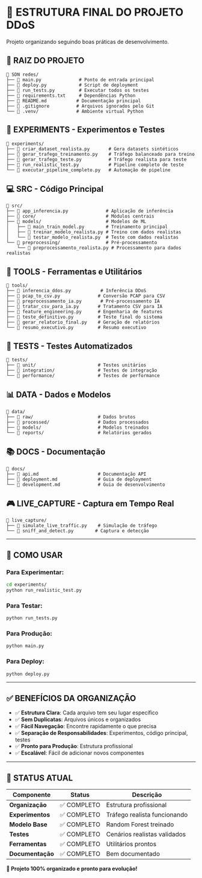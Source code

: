 # 📁 ESTRUTURA FINAL DO PROJETO DDoS

Projeto organizando seguindo boas práticas de desenvolvimento.

## 🎯 **RAIZ DO PROJETO**
```
📁 SDN redes/
├── 📄 main.py              # Ponto de entrada principal
├── 📄 deploy.py            # Script de deployment
├── 📄 run_tests.py         # Executar todos os testes
├── 📄 requirements.txt     # Dependências Python
├── 📄 README.md           # Documentação principal
├── 📄 .gitignore          # Arquivos ignorados pelo Git
└── 📁 .venv/              # Ambiente virtual Python
```

## 🧪 **EXPERIMENTS** - Experimentos e Testes
```
📁 experiments/
├── 📄 criar_dataset_realista.py       # Gera datasets sintéticos
├── 📄 gerar_trafego_treinamento.py    # Tráfego balanceado para treino
├── 📄 gerar_trafego_teste.py          # Tráfego realista para teste
├── 📄 run_realistic_test.py           # Pipeline completo de teste
└── 📄 executar_pipeline_completo.py   # Automação de pipeline
```

## 💻 **SRC** - Código Principal
```
📁 src/
├── 📄 app_inferencia.py              # Aplicação de inferência
├── 📁 core/                          # Módulos centrais
├── 📁 models/                        # Modelos de ML
│   ├── 📄 main_train_model.py        # Treinamento principal
│   ├── 📄 treinar_modelo_realista.py # Treino com dados realistas
│   └── 📄 testar_modelo_realista.py  # Teste com dados realistas
└── 📁 preprocessing/                 # Pré-processamento
    └── 📄 preprocessamento_realista.py # Processamento para dados realistas
```

## 🔧 **TOOLS** - Ferramentas e Utilitários
```
📁 tools/
├── 📄 inferencia_ddos.py           # Inferência DDoS
├── 📄 pcap_to_csv.py              # Conversão PCAP para CSV
├── 📄 preprocessamento_ia.py       # Pré-processamento IA
├── 📄 tratar_csv_para_ia.py       # Tratamento CSV para IA
├── 📄 feature_engineering.py      # Engenharia de features
├── 📄 teste_definitivo.py         # Teste final do sistema
├── 📄 gerar_relatorio_final.py    # Geração de relatórios
└── 📄 resumo_executivo.py         # Resumo executivo
```

## 🧪 **TESTS** - Testes Automatizados
```
📁 tests/
├── 📁 unit/                       # Testes unitários
├── 📁 integration/                # Testes de integração
└── 📁 performance/                # Testes de performance
```

## 📊 **DATA** - Dados e Modelos
```
📁 data/
├── 📁 raw/                        # Dados brutos
├── 📁 processed/                  # Dados processados
├── 📁 models/                     # Modelos treinados
└── 📁 reports/                    # Relatórios gerados
```

## 📚 **DOCS** - Documentação
```
📁 docs/
├── 📄 api.md                      # Documentação API
├── 📄 deployment.md               # Guia de deployment
└── 📄 development.md              # Guia de desenvolvimento
```

## 🎮 **LIVE_CAPTURE** - Captura em Tempo Real
```
📁 live_capture/
├── 📄 simulate_live_traffic.py    # Simulação de tráfego
└── 📄 sniff_and_detect.py        # Captura e detecção
```

---

## 🚀 **COMO USAR**

### Para Experimentar:
```bash
cd experiments/
python run_realistic_test.py
```

### Para Testar:
```bash
python run_tests.py
```

### Para Produção:
```bash
python main.py
```

### Para Deploy:
```bash
python deploy.py
```

---

## ✅ **BENEFÍCIOS DA ORGANIZAÇÃO**

- ✅ **Estrutura Clara**: Cada arquivo tem seu lugar específico
- ✅ **Sem Duplicatas**: Arquivos únicos e organizados
- ✅ **Fácil Navegação**: Encontre rapidamente o que precisa
- ✅ **Separação de Responsabilidades**: Experimentos, código principal, testes
- ✅ **Pronto para Produção**: Estrutura profissional
- ✅ **Escalável**: Fácil de adicionar novos componentes

---

## 🎯 **STATUS ATUAL**

| Componente | Status | Descrição |
|------------|--------|-----------|
| **Organização** | ✅ COMPLETO | Estrutura profissional |
| **Experimentos** | ✅ COMPLETO | Tráfego realista funcionando |
| **Modelo Base** | ✅ COMPLETO | Random Forest treinado |
| **Testes** | ✅ COMPLETO | Cenários realistas validados |
| **Ferramentas** | ✅ COMPLETO | Utilitários prontos |
| **Documentação** | ✅ COMPLETO | Bem documentado |

**🎉 Projeto 100% organizado e pronto para evolução!**
